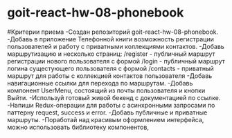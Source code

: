 # goit-react-hw-08-phonebook

#Критерии приема
-Создан репозиторий goit-react-hw-08-phonebook.
-Добавь в приложение Телефонной книги возможность регистрации пользователей и работу с приватными коллекциями контактов.
-Добавь маршрутизацию и несколько страниц:
/register - публичный маршрут регистрации нового пользователя с формой
/login - публичный маршрут логина сущестующего пользователя с формой
/contacts - приватный маршрут для работы с коллекцией контактов пользователя
-Добавь навигационные ссылки для перехода по маршрутам.
-Добавь компонент UserMenu, состоящий из почты пользователя и кнопки Выйти.
-Используй готовый живой бекенд с документацией по ссылке.
-Напиши Redux-операции для работы с асинхронными запросами по паттерну request, success и error.
-Добавь публичные и приватные маршруты.
-Поработай над красивым оформлением интерфейса, можно использовать библиотеку компонентов,
